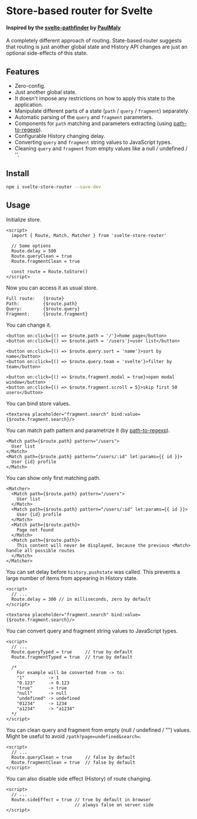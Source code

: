 # Store-based router for Svelte

#### Inspired by the [svelte-pathfinder](https://github.com/PaulMaly/svelte-pathfinder) by [PaulMaly](https://github.com/PaulMaly)

A completely different approach of routing. State-based router suggests that routing is just another global state and History API changes are just an optional side-effects of this state.

## Features

- Zero-config.
- Just another global state.
- It doesn't impose any restrictions on how to apply this state to the application.
- Manipulate different parts of a state (`path` / `query` / `fragment`) separately.
- Automatic parsing of the `query` and `fragment` parameters.
- Components for `path` matching and parameters extracting (using [path-to-regexp](https://github.com/pillarjs/path-to-regexp)).
- Configurable History changing delay.
- Converting `query` and `fragment` string values to JavaScript types.
- Cleaning `query` and `fragment` from empty values like a null / undefined / ''.

## Install

```bash
npm i svelte-store-router --save-dev
```

## Usage

Initialize store.
```svelte
<script>
  import { Route, Match, Matcher } from 'svelte-store-router'
  
  // Some options
  Route.delay = 500
  Route.queryClean = true
  Route.fragmentClean = true
  
  const route = Route.toStore()
</script>
```

Now you can access it as usual store.
```svelte
Full route:   {$route}
Path:         {$route.path}
Query:        {$route.query}
Fragment:     {$route.fragment}
```

You can change it.
```svelte
<button on:click={() => $route.path = '/'}>home page</button>
<button on:click={() => $route.path = '/users'}>user list</button>

<button on:click={() => $route.query.sort = 'name'}>sort by name</button>
<button on:click={() => $route.query.team = 'svelte'}>filter by team</button>

<button on:click={() => $route.fragment.modal = true}>open modal window</button>
<button on:click={() => $route.fragment.scroll = 5}>skip first 50 users</button>
```

You can bind store values.
```svelte
<textarea placeholder="fragment.search" bind:value={$route.fragment.search}/>
```

You can match path pattern and parametrize it (by [path-to-regexp](https://github.com/pillarjs/path-to-regexp)).
```svelte
<Match path={$route.path} pattern="/users">
  User list
</Match>
<Match path={$route.path} pattern="/users/:id" let:params={{ id }}>
  User {id} profile
</Match>
```

You can show only first matching path.
```svelte
<Matcher>
  <Match path={$route.path} pattern="/users">
    User list
  </Match>
  <Match path={$route.path} pattern="/users/:id" let:params={{ id }}>
    User {id} profile
  </Match>
  <Match path={$route.path}>
    Page not found
  </Match>
  <Match path={$route.path}>
    This content will never be displayed, because the previous <Match> handle all possible routes
  </Match>
</Matcher>
```

You can set delay before `history.pushstate` was called. This prevents a large number of items from appearing in History state.
```svelte
<script>
  // ...
  Route.delay = 300 // in milliseconds, zero by default
</script>

<textarea placeholder="fragment.search" bind:value={$route.fragment.search}/>
```

You can convert query and fragment string values to JavaScript types.

```svelte
<script>
  // ...
  Route.queryTyped = true     // true by default
  Route.fragmentTyped = true  // true by default
  
  /*
    For example will be converted from -> to:
    "1"         -> 1
    "0.123"     -> 0.123
    "true"      -> true
    "null"      -> null
    "undefined" -> undefined
    "01234"     -> 1234
    "a1234"     -> "a1234"
  */
</script>
```

You can clean query and fragment from empty (null / undefined / "") values. Might be useful to avoid `/path?page=undefined&search=`.
```svelte
<script>
  // ...
  Route.queryClean = true     // false by default
  Route.fragmentClean = true  // false by default
</script>
```

You can also disable side effect (History) of route changing.
```svelte
<script>
  // ...
  Route.sideEffect = true // true by default in browser
                          // always false on server side
</script>
```
